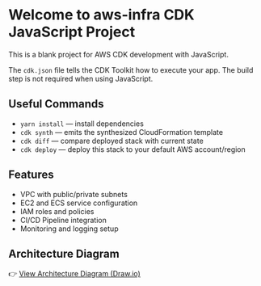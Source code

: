 # Welcome to aws-infra CDK JavaScript Project

This is a blank project for AWS CDK development with JavaScript.

The `cdk.json` file tells the CDK Toolkit how to execute your app. The build step is not required when using JavaScript.

## Useful Commands

- `yarn install` — install dependencies
- `cdk synth` — emits the synthesized CloudFormation template
- `cdk diff` — compare deployed stack with current state
- `cdk deploy` — deploy this stack to your default AWS account/region

## Features

- VPC with public/private subnets
- EC2 and ECS service configuration
- IAM roles and policies
- CI/CD Pipeline integration
- Monitoring and logging setup

## Architecture Diagram

👉 [View Architecture Diagram (Draw.io)](https://drive.google.com/file/d/1cQyLXNBSffxfAnt9G0yS5EdGpg0vSWxe/view?usp=sharing)
